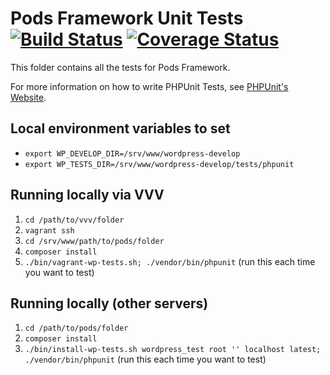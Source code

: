 # Pods Framework Unit Tests [![Build Status](https://secure.travis-ci.org/pods-framework/pods.png?branch=master)](http://travis-ci.org/pods-framework/pods) [![Coverage Status](https://coveralls.io/repos/pods-framework/pods/badge.png)](https://coveralls.io/r/pods-framework/pods) #

This folder contains all the tests for Pods Framework.

For more information on how to write PHPUnit Tests, see [PHPUnit's Website](http://www.phpunit.de/manual/3.6/en/writing-tests-for-phpunit.html).

## Local environment variables to set

* `export WP_DEVELOP_DIR=/srv/www/wordpress-develop`
* `export WP_TESTS_DIR=/srv/www/wordpress-develop/tests/phpunit`

## Running locally via VVV

1. `cd /path/to/vvv/folder`
1. `vagrant ssh`
1. `cd /srv/www/path/to/pods/folder`
1. `composer install`
1. `./bin/vagrant-wp-tests.sh; ./vendor/bin/phpunit` (run this each time you want to test)

## Running locally (other servers)

1. `cd /path/to/pods/folder`
1. `composer install`
1. `./bin/install-wp-tests.sh wordpress_test root '' localhost latest; ./vendor/bin/phpunit` (run this each time you want to test)